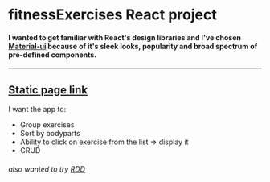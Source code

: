 # fitnessExercises React project

#### I wanted to get familiar with React's design libraries and I've chosen [Material-ui](https://material-ui.com/) because of it's sleek looks, popularity and broad spectrum of pre-defined components.
------

## [Static page link](fitness-exercises.netlify.com)

I want the app to: 
* Group exercises
* Sort by bodyparts
* Ability to click on exercise from the list => display it
* CRUD

###### also wanted to try [RDD](https://ponyfoo.com/articles/readme-driven-development)


